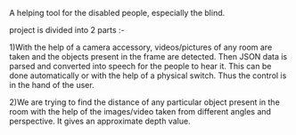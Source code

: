 A helping tool for the disabled people, especially the blind.

project is divided into 2 parts :-

1)With the help of a camera accessory, videos/pictures of any room are taken and the objects present in the frame are detected. Then JSON data is parsed and converted into speech for the people to hear it. This can be done automatically or with the help of a physical switch. Thus the control is in the hand of the user.

2)We are trying to find the distance of any particular object present in the room with the help of the images/video taken from different angles and perspective. It gives an approximate depth value.
